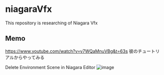 # niagaraVfx
This repository is researching of Niagara Vfx


## Memo
https://www.youtube.com/watch?v=v7WQaMnuVBg&t=63s
彼のチュートリアルからやってみる

Delete Environment Scene in Niagara Editor
![image](https://github.com/yuri4817/niagaraVfx/assets/26829709/4048604a-2de3-46c2-a794-72ad4a658999)


